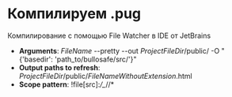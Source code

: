 # Компилируем .pug
Компилированиe с помощью File Watcher в IDE от JetBrains
* __Arguments__: $FileName$ --pretty --out $ProjectFileDir$/public/ -O "{'basedir': 'path_to/bullosafe/src/'}"
* __Output paths to refresh__: $ProjectFileDir$/public/$FileNameWithoutExtension$.html
* __Scope pattern__: !file[src]:*/_*//*